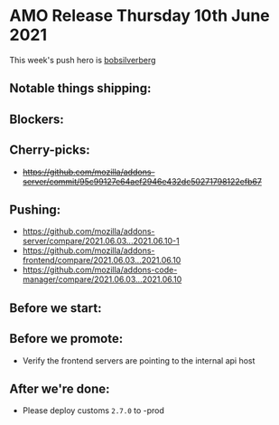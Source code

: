 # AMO Release Thursday 10th June 2021

This week's push hero is [bobsilverberg](https://github.com/bobsilverberg)

## Notable things shipping:

## Blockers:

## Cherry-picks:

- ~~https://github.com/mozilla/addons-server/commit/95c99127e64aef2946e432dc50271798122efb67~~

## Pushing:

- https://github.com/mozilla/addons-server/compare/2021.06.03...2021.06.10-1
- https://github.com/mozilla/addons-frontend/compare/2021.06.03...2021.06.10
- https://github.com/mozilla/addons-code-manager/compare/2021.06.03...2021.06.10

## Before we start:

## Before we promote:
- Verify the frontend servers are pointing to the internal api host

## After we're done:

- Please deploy customs `2.7.0` to -prod
